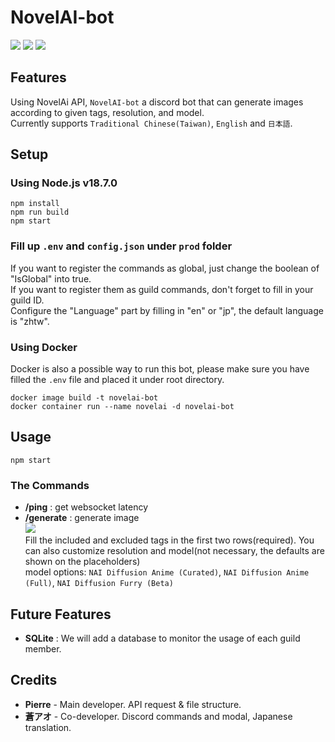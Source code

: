 # NovelAI-bot

![](https://img.shields.io/github/issues/pierre0210/NovelAI-bot)
![](https://img.shields.io/github/stars/pierre0210/NovelAI-bot)
![](https://img.shields.io/github/forks/pierre0210/NovelAI-bot)

## Features
Using NovelAi API, `NovelAI-bot` a discord bot that can generate images according to given tags, resolution, and model.\
Currently supports `Traditional Chinese(Taiwan)`, `English` and `日本語`.
## Setup
### Using Node.js v18.7.0
```
npm install
npm run build
npm start
```
### Fill up `.env` and `config.json` under `prod` folder
If you want to register the commands as global, just change the boolean of "IsGlobal" into true.\
If you want to register them as guild commands, don't forget to fill in your guild ID.\
Configure the "Language" part by filling in "en" or "jp", the default language is "zhtw".

### Using Docker
Docker is also a possible way to run this bot, please make sure you have filled the `.env` file and placed it under root directory.
```
docker image build -t novelai-bot
docker container run --name novelai -d novelai-bot
```
## Usage
```
npm start
```
### The Commands
- **/ping** : get websocket latency
- **/generate** : generate image\
<img src='https://media.discordapp.net/attachments/1029763983978278993/1031576804483420170/unknown.png'>\
Fill the included and excluded tags in the first two rows(required). You can also customize resolution and model(not necessary, the defaults are shown on the placeholders)\
model options: `NAI Diffusion Anime (Curated)`, `NAI Diffusion Anime (Full)`, `NAI Diffusion Furry (Beta)`

## Future Features
- **SQLite** : We will add a database to monitor the usage of each guild member.

## Credits
- **Pierre** - Main developer. API request & file structure.
- **蒼アオ** - Co-developer. Discord commands and modal, Japanese translation.
